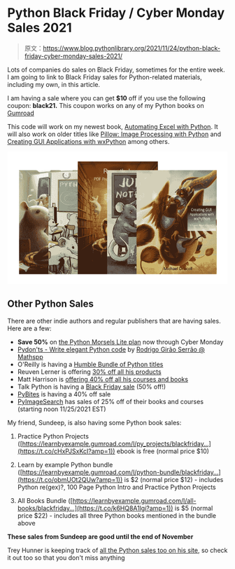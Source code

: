 # Python Black Friday / Cyber Monday Sales 2021

> 原文：<https://www.blog.pythonlibrary.org/2021/11/24/python-black-friday-cyber-monday-sales-2021/>

Lots of companies do sales on Black Friday, sometimes for the entire week. I am going to link to Black Friday sales for Python-related materials, including my own, in this article.

I am having a sale where you can get **$10** off if you use the following coupon: **black21\.** This coupon works on any of my Python books on [Gumroad](https://app.gumroad.com/driscollis)

This code will work on my newest book, [Automating Excel with Python](https://driscollis.gumroad.com/l/openpyxl). It will also work on older titles like [Pillow: Image Processing with Python](https://gum.co/pypillow) and [Creating GUI Applications with wxPython](https://gum.co/Eogsr) among others.

![All My Python Books](img/6e471600b640dac4b1e6170877ae1e62.png)

## Other Python Sales

There are other indie authors and regular publishers that are having sales. Here are a few:

*   **Save 50%** on [the Python Morsels Lite plan](https://www.pythonmorsels.com/watch-python-screencasts/) now through Cyber Monday
*   [Pydon'ts - Write elegant Python code](https://leanpub.com/pydonts) by [Rodrigo Girão Serrão @ Mathspp](https://leanpub.com/u/mathspp)
*   O'Reilly is having a [Humble Bundle of Python titles](https://www.humblebundle.com/books/python-programming-oreilly-books)
*   Reuven Lerner is offering [30% off all his products](https://store.lerner.co.il/?coupon=BF2021)
*   Matt Harrison is [offering 40% off all his courses and books](https://store.metasnake.com/?coupon=BF40)
*   Talk Python is having a [Black Friday sale](https://talkpython.fm/black-friday) (50% off!)
*   [PyBites](https://pybit.es/black-friday-2021/) is having a 40% off sale
*   [PyImageSearch](https://www.pyimagesearch.com/books-and-courses/) has sales of 25% off of their books and courses (starting noon 11/25/2021 EST)

My friend, Sundeep, is also having some Python book sales:

1) Practice Python Projects ([https://learnbyexample.gumroad.com/l/py_projects/blackfriday…](https://t.co/cHxPJSxKcI?amp=1)) ebook is free (normal price $10)

2) Learn by example Python bundle ([https://learnbyexample.gumroad.com/l/python-bundle/blackfriday…](https://t.co/obmUOt2QUw?amp=1)) is $2 (normal price $12) - includes Python re(gex)?, 100 Page Python Intro and Practice Python Projects

3) All Books Bundle ([https://learnbyexample.gumroad.com/l/all-books/blackfriday…](https://t.co/k6HQ8A1lgi?amp=1)) is $5 (normal price $22) - includes all three Python books mentioned in the bundle above

**These sales from Sundeep are good until the end of November**

Trey Hunner is keeping track of [all the Python sales too on his site](https://treyhunner.com/2021/11/python-black-friday-and-cyber-monday-sales-2021/), so check it out too so that you don't miss anything
